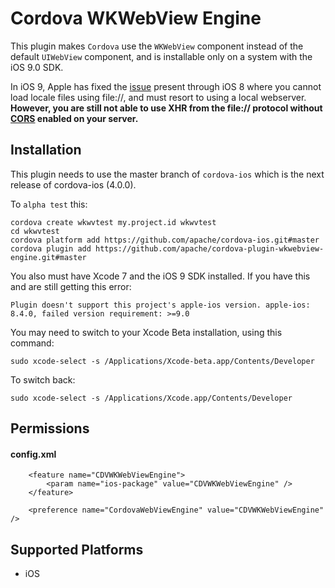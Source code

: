 Cordova WKWebView Engine
======

This plugin makes `Cordova` use the `WKWebView` component instead of the default `UIWebView` component, and is installable only on a system with the iOS 9.0 SDK. 

In iOS 9, Apple has fixed the [issue](http://www.openradar.me/18039024) present through iOS 8 where you cannot load locale files using file://, and must resort to using a local webserver. **However, you are still not able to use XHR from the file:// protocol without [CORS](https://developer.mozilla.org/en-US/docs/Web/HTTP/Access_control_CORS) enabled on your server.**

Installation
-----------

This plugin needs to use the master branch of `cordova-ios` which is the next release of cordova-ios (4.0.0).

To `alpha test` this:

    cordova create wkwvtest my.project.id wkwvtest
    cd wkwvtest
    cordova platform add https://github.com/apache/cordova-ios.git#master
    cordova plugin add https://github.com/apache/cordova-plugin-wkwebview-engine.git#master
    
You also must have Xcode 7 and the iOS 9 SDK installed. If you have this and are still getting this error:

`Plugin doesn't support this project's apple-ios version. apple-ios: 8.4.0, failed version requirement: >=9.0`

You may need to switch to your Xcode Beta installation, using this command:

`sudo xcode-select -s /Applications/Xcode-beta.app/Contents/Developer`

To switch back:

`sudo xcode-select -s /Applications/Xcode.app/Contents/Developer`

Permissions
-----------

#### config.xml

        <feature name="CDVWKWebViewEngine">
            <param name="ios-package" value="CDVWKWebViewEngine" />
        </feature>

        <preference name="CordovaWebViewEngine" value="CDVWKWebViewEngine" />

Supported Platforms
-------------------

- iOS
